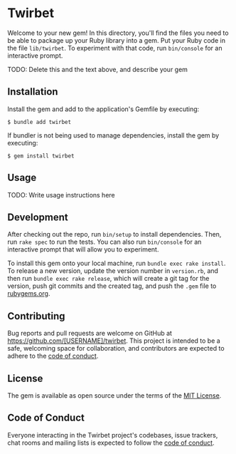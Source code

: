 # Twirbet

Welcome to your new gem! In this directory, you'll find the files you need to be able to package up your Ruby library into a gem. Put your Ruby code in the file `lib/twirbet`. To experiment with that code, run `bin/console` for an interactive prompt.

TODO: Delete this and the text above, and describe your gem

## Installation

Install the gem and add to the application's Gemfile by executing:

    $ bundle add twirbet

If bundler is not being used to manage dependencies, install the gem by executing:

    $ gem install twirbet

## Usage

TODO: Write usage instructions here

## Development

After checking out the repo, run `bin/setup` to install dependencies. Then, run `rake spec` to run the tests. You can also run `bin/console` for an interactive prompt that will allow you to experiment.

To install this gem onto your local machine, run `bundle exec rake install`. To release a new version, update the version number in `version.rb`, and then run `bundle exec rake release`, which will create a git tag for the version, push git commits and the created tag, and push the `.gem` file to [rubygems.org](https://rubygems.org).

## Contributing

Bug reports and pull requests are welcome on GitHub at https://github.com/[USERNAME]/twirbet. This project is intended to be a safe, welcoming space for collaboration, and contributors are expected to adhere to the [code of conduct](https://github.com/[USERNAME]/twirbet/blob/master/CODE_OF_CONDUCT.md).

## License

The gem is available as open source under the terms of the [MIT License](https://opensource.org/licenses/MIT).

## Code of Conduct

Everyone interacting in the Twirbet project's codebases, issue trackers, chat rooms and mailing lists is expected to follow the [code of conduct](https://github.com/[USERNAME]/twirbet/blob/master/CODE_OF_CONDUCT.md).

